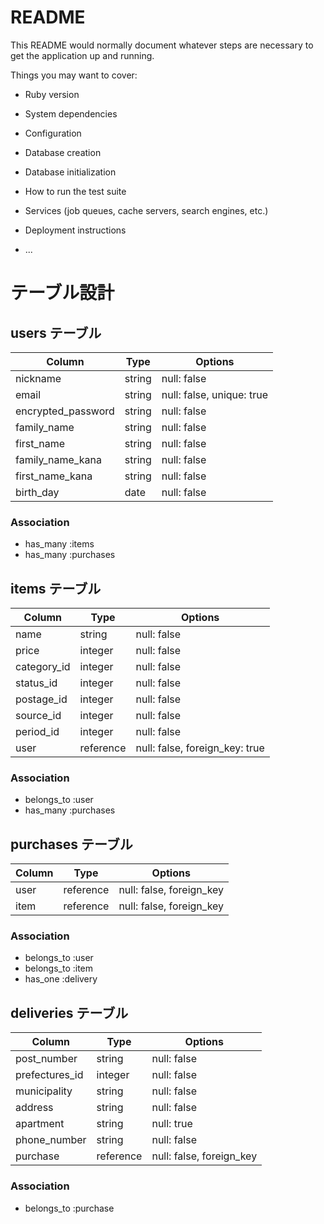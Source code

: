 # README

This README would normally document whatever steps are necessary to get the
application up and running.

Things you may want to cover:

* Ruby version

* System dependencies

* Configuration

* Database creation

* Database initialization

* How to run the test suite

* Services (job queues, cache servers, search engines, etc.)

* Deployment instructions

* ...



# テーブル設計

## users テーブル

| Column             | Type   | Options                   |
| ------------------ | ------ | ------------------------- |
| nickname           | string | null: false               |
| email              | string | null: false, unique: true |
| encrypted_password | string | null: false               |
| family_name        | string | null: false               |
| first_name         | string | null: false               |
| family_name_kana   | string | null: false               |
| first_name_kana    | string | null: false               |
| birth_day          | date   | null: false               |

### Association

- has_many :items
- has_many :purchases

## items テーブル

| Column      | Type      | Options                        |
| ----------- | --------- | ------------------------------ |
| name        | string    | null: false                    |
| price       | integer   | null: false                    |
| category_id | integer   | null: false                    |
| status_id   | integer   | null: false                    |
| postage_id  | integer   | null: false                    |
| source_id   | integer   | null: false                    |
| period_id   | integer   | null: false                    |
| user        | reference | null: false, foreign_key: true |

### Association

- belongs_to :user
- has_many   :purchases

## purchases テーブル

| Column           | Type      | Options                  |
| ---------------- | --------- | ------------------------ |
| user             | reference | null: false, foreign_key |
| item             | reference | null: false, foreign_key |

### Association

- belongs_to :user
- belongs_to :item
- has_one    :delivery

## deliveries テーブル

| Column          | Type      | Options                  |
| --------------- | --------- | ------------------------ |
| post_number     | string    | null: false              |
| prefectures_id  | integer   | null: false              |
| municipality    | string    | null: false              |
| address         | string    | null: false              |
| apartment       | string    | null: true               |
| phone_number    | string    | null: false              |
| purchase        | reference | null: false, foreign_key |

### Association

- belongs_to :purchase

